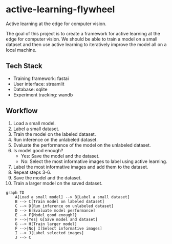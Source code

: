 # active-learning-flywheel
Active learning at the edge for computer vision.

The goal of this project is to create a framework for active learning at the edge for computer vision. We should be able to train a model on a small dataset and then use active learning to iteratively improve the model all on a local machine.

## Tech Stack

- Training framework: fastai
- User interface: streamlit
- Database: sqlite
- Experiment tracking: wandb

## Workflow

1. Load a small model.
2. Label a small dataset.
3. Train the model on the labeled dataset.
4. Run inference on the unlabeled dataset.
5. Evaluate the performance of the model on the unlabeled dataset.
6. Is model good enough?    
    - Yes: Save the model and the dataset.
    - No: Select the most informative images to label using active learning.
7. Label the most informative images and add them to the dataset.
8. Repeat steps 3-6.
9. Save the model and the dataset.
10. Train a larger model on the saved dataset.



```mermaid
graph TD
    A[Load a small model] --> B[Label a small dataset]
    B --> C[Train model on labeled dataset]
    C --> D[Run inference on unlabeled dataset]
    D --> E[Evaluate model performance]
    E --> F{Model good enough?}
    F -->|Yes| G[Save model and dataset]
    G --> H[Train larger model]
    F -->|No| I[Select informative images]
    I --> J[Label selected images]
    J --> C
```
    